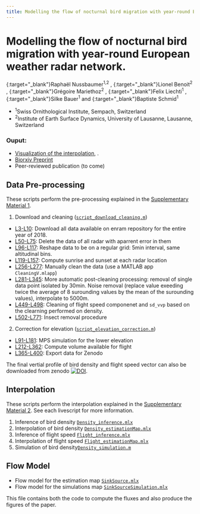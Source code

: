 ```yaml
---
title: Modelling the flow of nocturnal bird migration with year-round European weather radar network.
---
```


# Modelling the flow of nocturnal bird migration with year-round European weather radar network.
[<i class="ai ai-orcid"></i>](https://orcid.org/0000-0002-8185-1020){:target="_blank"}Raphaël Nussbaumer<sup>1,2</sup> , [<i class="ai ai-orcid"></i>](https://orcid.org/0000-0002-8182-0152){:target="_blank"}Lionel Benoit<sup>2</sup> , [<i class="ai ai-orcid"></i>](https://orcid.org/0000-0002-8820-2808){:target="_blank"}Grégoire Mariethoz<sup>2</sup> , [<i class="ai ai-orcid"></i>](https://orcid.org/0000-0001-9473-0837){:target="_blank"}Felix Liechti<sup>1</sup> , [<i class="ai ai-orcid"></i>](https://orcid.org/0000-0002-0844-164X){:target="_blank"}Silke
Bauer<sup>1</sup> and [<i class="ai ai-orcid"></i>](https://orcid.org/0000-0002-7736-7527){:target="_blank"}Baptiste Schmid<sup>1</sup>
- <sup>1</sup>Swiss Ornithological Institute, Sempach, Switzerland
- <sup>2</sup>Institute of Earth Surface Dynamics, University of Lausanne, Lausanne, Switzerland

### Ouput:
- [Visualization of the interpolation](https://bmm.raphaelnussbaumer.com/2018), [](https://bmm.raphaelnussbaumer.com/2018).
- [<i class="ai ai-biorxiv"></i> Biorxiv Preprint](https://doi.org/10.1101/2020.10.13.321844)
- Peer-reviewed publication (to come)


## Data Pre-processing
These scripts perform the pre-processing explained in the [Supplementary Material 1](https://www.biorxiv.org/content/10.1101/2020.10.13.321844v1.supplementary-material). 

1. Download and cleaning ([`script_download_cleaning.m`](https://github.com/Rafnuss-PostDoc/BMM/blob/master/2018/script_download_cleaning.m))
- [L3-L10](https://github.com/Rafnuss-PostDoc/BMM/blob/master/2018/script_download_cleaning.m#L3-L10): Download all data available on enram repository for the entire year of 2018.
- [L50-L75](https://github.com/Rafnuss-PostDoc/BMM/blob/master/2018/script_download_cleaning.m#L50-L75): Delete the data of all radar with aparrent error in them
- [L96-L117](https://github.com/Rafnuss-PostDoc/BMM/blob/master/2018/script_download_cleaning.m#L96-L117): Reshape data to be on a regular grid: 5min interval, same altitudinal bins.
- [L119-L157](https://github.com/Rafnuss-PostDoc/BMM/blob/master/2018/script_download_cleaning.m#L119-L157): Compute sunrise and sunset at each radar location
- [L256-L277](https://github.com/Rafnuss-PostDoc/BMM/blob/master/2018/script_download_cleaning.m#L256-L277): Manually clean the data (use a MATLAB app `CleaningV.mlapp`)
- [L281-L345](https://github.com/Rafnuss-PostDoc/BMM/blob/master/2018/script_download_cleaning.m#L281-L345): More automatic post-cleaning processing: removal of single data point isolated by 30min. Noise removal (replace value exeeding twice the average of 8 surounding values by the mean of the surounding values), interpolate to 5000m.
- [L449-L498](https://github.com/Rafnuss-PostDoc/BMM/blob/master/2018/script_download_cleaning.m#L449-L498): Cleaning of flight speed componenet and `sd_vvp` based on the clearning performed on density.
- [L502-L771](https://github.com/Rafnuss-PostDoc/BMM/blob/master/2018/script_download_cleaning.m#L502-L771): Insect removal procedure 

 2. Correction for elevation ([`script_elevation_correction.m`](https://github.com/Rafnuss-PostDoc/BMM/blob/master/2018/script_elevation_correction.m))
- [L91-L181](https://github.com/Rafnuss-PostDoc/BMM/blob/master/2018/script_elevation_correction.m#L91-L181): MPS simulation for the lower elevation
- [L212-L362](https://github.com/Rafnuss-PostDoc/BMM/blob/master/2018/script_elevation_correction.m#L212-L362): Compute volume available for flight
- [L365-L400](https://github.com/Rafnuss-PostDoc/BMM/blob/master/2018/script_elevation_correction.m#L365-L400): Export data for Zenodo

The final vertial profile of bird density and flight speed vector can also be downloaded from zenodo [![DOI](https://zenodo.org/badge/DOI/10.5281/zenodo.3243397.svg)](https://doi.org/10.5281/zenodo.3243397).

## Interpolation
These scripts perform the interpolation explained in the [Supplementary Material 2](https://www.biorxiv.org/content/10.1101/2020.10.13.321844v1.supplementary-material). 
See each livescript for more information.

1. Inference of bird density [`Density_inference.mlx`](https://rafnuss-postdoc.github.io/BMM/2018/LiveScript/Density_inference)
2. Interpolation of bird density [`Density_estimationMap.mlx`](https://rafnuss-postdoc.github.io/BMM/2018/LiveScript/Density_estimationMap)
3. Inference of flight speed [`Flight_inference.mlx`](https://rafnuss-postdoc.github.io/BMM/2018/LiveScript/Flight_inference)
4. Interpolation of flight speed [`Flight_estimationMap.mlx`](https://rafnuss-postdoc.github.io/BMM/2018/LiveScript/Flight_estimationMap)
5. Simulation of bird density[`Density_simulation.m`](https://github.com/Rafnuss-PostDoc/BMM/blob/master/2018/Density_simulation.m)

## Flow Model
- Flow model for the estimation map [`SinkSource.mlx`](https://rafnuss-postdoc.github.io/BMM/2018/LiveScript/SinkSource)
- Flow model for the simulations map [`SinkSourceSimulation.mlx`](https://rafnuss-postdoc.github.io/BMM/2018/LiveScript/SinkSourceSimulation)

This file contains both the code to compute the fluxes and also produce the figures of the paper. 
